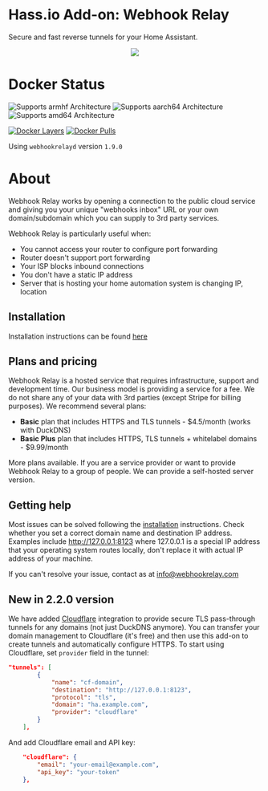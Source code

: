 # Hass.io Add-on: Webhook Relay

Secure and fast reverse tunnels for your Home Assistant.

<p align="center">
    <a href="https://webhookrelay.com/v1/guide/home-automation.html#Home-Assistant" target="_blank"><img src="https://webhookrelay.com/images/hassio-addon.jpeg"></a>
</p>

# Docker Status

![Supports armhf Architecture][armhf-shield]
![Supports aarch64 Architecture][aarch64-shield]
![Supports amd64 Architecture][amd64-shield]

[![Docker Layers][layers-shield]][microbadger]
[![Docker Pulls][pulls-shield]][dockerhub]


[aarch64-shield]: https://img.shields.io/badge/aarch64-yes-green.svg
[amd64-shield]: https://img.shields.io/badge/amd64-yes-green.svg
[armhf-shield]: https://img.shields.io/badge/armhf-yes-green.svg
[layers-shield]: https://images.microbadger.com/badges/image/webhookrelay/webhookrelayd.svg
[pulls-shield]: https://img.shields.io/docker/pulls/hassioaddons/jupyterlablite.svg
[microbadger]: https://microbadger.com/images/webhookrelay/webhookrelay
[dockerhub]: https://hub.docker.com/r/webhookrelay/webhookrelayd

Using `webhookrelayd` version `1.9.0`

# About

Webhook Relay works by opening a connection to the public cloud service and giving you your unique "webhooks inbox" URL or your own domain/subdomain which you can supply to 3rd party services.

Webhook Relay is particularly useful when:

* You cannot access your router to configure port forwarding
* Router doesn't support port forwarding
* Your ISP blocks inbound connections
* You don't have a static IP address
* Server that is hosting your home automation system is changing IP, location

## Installation

Installation instructions can be found [here](https://webhookrelay.com/v1/installation/home-assistant)

## Plans and pricing

Webhook Relay is a hosted service that requires infrastructure, support and development time. Our business model is providing a service for a fee. We do not share any of your data with 3rd parties (except Stripe for billing purposes). We recommend several plans:

* **Basic** plan that includes HTTPS and TLS tunnels - $4.5/month (works with DuckDNS)
* **Basic Plus** plan that includes HTTPS, TLS tunnels + whitelabel domains - $9.99/month

More plans available. If you are a service provider or want to provide Webhook Relay to a group of people. We can provide a self-hosted server version.

## Getting help

Most issues can be solved following the [installation](https://webhookrelay.com/v1/installation/home-assistant) instructions. Check whether you set a correct domain name and destination IP address. Examples include http://127.0.0.1:8123 where 127.0.0.1 is a special IP address that your operating system routes locally, don't replace it with actual IP address of your machine. 

If you can't resolve your issue, contact as at info@webhookrelay.com

## New in 2.2.0 version

We have added [Cloudflare](https://www.cloudflare.com/) integration to provide secure TLS pass-through tunnels for any domains (not just DuckDNS anymore). You can transfer your domain management to Cloudflare (it's free) and then use this add-on to create tunnels and automatically configure HTTPS. To start using Cloudflare, set `provider` field in the tunnel:

```json
"tunnels": [
		{
			"name": "cf-domain", 
			"destination": "http://127.0.0.1:8123",
			"protocol": "tls",			
			"domain": "ha.example.com",
			"provider": "cloudflare"
        }        
	],
```

And add Cloudflare email and API key:

```json
	"cloudflare": {
		"email": "your-email@example.com",
		"api_key": "your-token"
	},
```